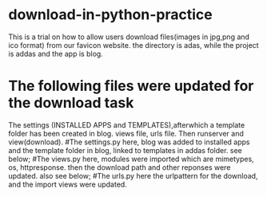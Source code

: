 # download-in-python-practice
This is a trial on how to allow users download files(images in jpg,png and ico format) from our favicon website.
the directory is adas, while the project is addas and the app is blog.
# The following files were updated for the download task
The settings (INSTALLED APPS and TEMPLATES),afterwhich a template folder has been created in blog.
views file,
urls file. 
Then runserver and view(download).
#The settings.py
here, blog was added to installed apps and the template folder in blog, linked to templates in addas folder. see below; 
#The views.py
here, modules were imported which are mimetypes, os, httpresponse. then the download path and other reponses were updated. also see below;
#The urls.py
here the urlpattern for the download, and the import views were updated.
